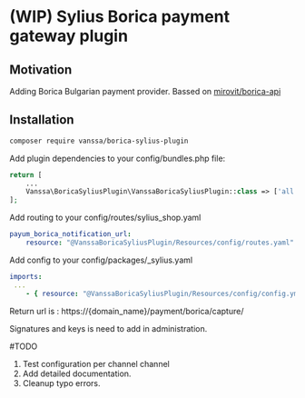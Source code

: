 # (WIP) Sylius Borica payment gateway plugin  

## Motivation 
Adding Borica Bulgarian payment provider. 
Bassed on [mirovit/borica-api](https://github.com/mirovit/borica-api)

## Installation

```bash
composer require vanssa/borica-sylius-plugin
```


Add plugin dependencies to your config/bundles.php file:

```php
return [
    ...
    Vanssa\BoricaSyliusPlugin\VanssaBoricaSyliusPlugin::class => ['all'=>true]
];
```

Add routing to your config/routes/sylius_shop.yaml

```yml
payum_borica_notification_url:
    resource: "@VanssaBoricaSyliusPlugin/Resources/config/routes.yaml"
```

Add config to your config/packages/_sylius.yaml

```yml
imports:
 ...
    - { resource: "@VanssaBoricaSyliusPlugin/Resources/config/config.yml" }
```

Return url is :
https://{domain_name}/payment/borica/capture/

Signatures and keys is need to add in administration. 

#TODO 
1. Test configuration per channel channel 
2. Add detailed documentation. 
3. Cleanup typo errors.
